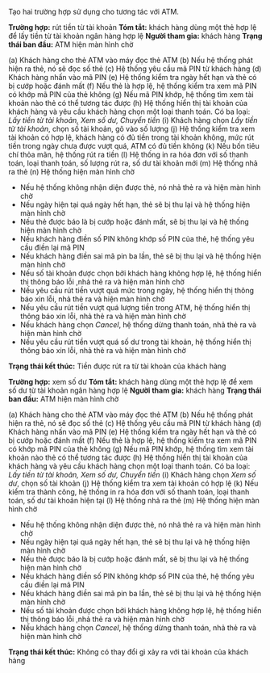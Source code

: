 Tạo hai trường hợp sử dụng cho tương tác với ATM.

**Trường hợp:** rút tiền từ tài khoản
**Tóm tắt:** khách hàng dùng một thẻ hợp lệ để lấy tiền từ tài khoản ngân hàng hợp lệ
**Người tham gia:** khách hàng
**Trạng thái ban đầu:** ATM hiện màn hình chờ

(a) Khách hàng cho thẻ ATM vào máy đọc thẻ ATM
(b) Nếu hệ thống phát hiện ra thẻ, nó sẽ đọc số thẻ
(c) Hệ thống yêu cầu mã PIN từ khách hàng
(d) Khách hàng nhấn vào mã PIN
(e) Hệ thống kiểm tra ngày hết hạn và thẻ có bị cướp hoặc đánh mất
(f) Nếu thẻ là hợp lệ, hệ thống kiểm tra xem mã PIN có khớp mã PIN của thẻ không
(g) Nếu mã PIN khớp, hệ thống tìm xem tài khoản nào thẻ có thể tương tác được
(h) Hệ thống hiển thị tài khoản của khách hàng và yêu cầu khách hàng chọn một loại thanh toán. Có ba loại: *Lấy tiền từ tài khoản, Xem số dư, Chuyển tiền*
(i) Khách hàng chọn *Lấy tiền từ tài khoản*, chọn số tài khoản, gõ vào số lượng
(j) Hệ thống kiểm tra xem tài khoản có hợp lệ, khách hàng có đủ tiền trong tài khoản không, mức rút tiền trong ngày chưa được vượt quá, ATM có đủ tiền không
(k) Nếu bốn tiêu chí thỏa mãn, hệ thống rút ra tiền
(l) Hệ thống in ra hóa đơn với số thanh toán, loại thanh toán, số lượng rút ra, số dư tài khoản mới
(m) Hệ thống nhả ra thẻ
(n) Hệ thống hiện màn hình chờ

* Nếu hệ thống không nhận diện được thẻ, nó nhả thẻ ra và hiện màn hình chờ
* Nếu ngày hiện tại quá ngày hết hạn, thẻ sẽ bị thu lại và hệ thống hiện màn hình chờ
* Nếu thẻ được báo là bị cướp hoặc đánh mất, sẽ bị thu lại và hệ thống hiện màn hình chờ
* Nếu khách hàng điền số PIN không khớp số PIN của thẻ, hệ thống yêu cầu điền lại mã PIN
* Nếu khách hàng điền sai mã pin ba lần, thẻ sẽ bị thu lại và hệ thống hiện màn hình chờ
* Nếu số tài khoản được chọn bởi khách hàng không hợp lệ, hệ thống hiển thị thông báo lỗi ,nhả thẻ ra và hiện màn hình chờ
* Nếu yêu cầu rút tiền vượt quá mức trong ngày, hệ thống hiển thị thông báo xin lỗi, nhả thẻ ra và hiện màn hình chờ
* Nếu yêu cầu rút tiền vượt quá lượng tiền trong ATM, hệ thống hiển thị thông báo xin lỗi, nhả thẻ ra và hiện màn hình chờ
* Nếu khách hàng chọn *Cancel*, hệ thống dừng thanh toán, nhả thẻ ra và hiện màn hình chờ
* Nếu yêu cầu rút tiền vượt quá số dư trong tài khoản, hệ thống hiển thị thông báo xin lỗi, nhả thẻ ra và hiện màn hình chờ

**Trạng thái kết thúc:** Tiền được rút ra từ tài khoản của khách hàng


**Trường hợp:** xem số dư
**Tóm tắt:** khách hàng dùng một thẻ hợp lệ để xem số dư từ tài khoản ngân hàng hợp lệ
**Người tham gia:** khách hàng
**Trạng thái ban đầu:** ATM hiện màn hình chờ

(a) Khách hàng cho thẻ ATM vào máy đọc thẻ ATM
(b) Nếu hệ thống phát hiện ra thẻ, nó sẽ đọc số thẻ
(c) Hệ thống yêu cầu mã PIN từ khách hàng
(d) Khách hàng nhấn vào mã PIN
(e) Hệ thống kiểm tra ngày hết hạn và thẻ có bị cướp hoặc đánh mất
(f) Nếu thẻ là hợp lệ, hệ thống kiểm tra xem mã PIN có khớp mã PIN của thẻ không
(g) Nếu mã PIN khớp, hệ thống tìm xem tài khoản nào thẻ có thể tương tác được
(h) Hệ thống hiển thị tài khoản của khách hàng và yêu cầu khách hàng chọn một loại thanh toán. Có ba loại: *Lấy tiền từ tài khoản, Xem số dư, Chuyển tiền*
(i) Khách hàng chọn *Xem số dư*, chọn số tài khoản
(j) Hệ thống kiểm tra xem tài khoản có hợp lệ
(k) Nếu kiểm tra thành công, hệ thống in ra hóa đơn với số thanh toán, loại thanh toán, số dư tài khoản hiện tại
(l) Hệ thống nhả ra thẻ
(m) Hệ thống hiện màn hình chờ

* Nếu hệ thống không nhận diện được thẻ, nó nhả thẻ ra và hiện màn hình chờ
* Nếu ngày hiện tại quá ngày hết hạn, thẻ sẽ bị thu lại và hệ thống hiện màn hình chờ
* Nếu thẻ được báo là bị cướp hoặc đánh mất, sẽ bị thu lại và hệ thống hiện màn hình chờ
* Nếu khách hàng điền số PIN không khớp số PIN của thẻ, hệ thống yêu cầu điền lại mã PIN
* Nếu khách hàng điền sai mã pin ba lần, thẻ sẽ bị thu lại và hệ thống hiện màn hình chờ
* Nếu số tài khoản được chọn bởi khách hàng không hợp lệ, hệ thống hiển thị thông báo lỗi ,nhả thẻ ra và hiện màn hình chờ
* Nếu khách hàng chọn *Cancel*, hệ thống dừng thanh toán, nhả thẻ ra và hiện màn hình chờ


**Trạng thái kết thúc:** Không có thay đổi gì xảy ra với tài khoản của khách hàng